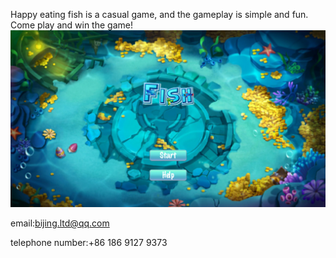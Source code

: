Happy eating fish is a casual game, and the gameplay is simple and fun. Come play and win the game!![](1.PNG)

email:bijing.ltd@qq.com

telephone number:+86 186 9127 9373